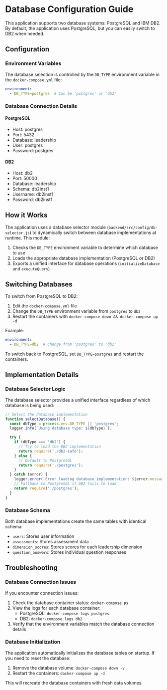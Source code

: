 # Database Configuration Guide

This application supports two database systems: PostgreSQL and IBM DB2. By default, the application uses PostgreSQL, but you can easily switch to DB2 when needed.

## Configuration

### Environment Variables

The database selection is controlled by the `DB_TYPE` environment variable in the `docker-compose.yml` file:

```yaml
environment:
  - DB_TYPE=postgres  # Can be 'postgres' or 'db2'
```

### Database Connection Details

#### PostgreSQL
- Host: postgres
- Port: 5432
- Database: leadership
- User: postgres
- Password: postgres

#### DB2
- Host: db2
- Port: 50000
- Database: leadership
- Schema: db2inst1
- Username: db2inst1
- Password: db2inst1

## How it Works

The application uses a database selector module (`backend/src/config/db-selector.js`) to dynamically switch between database implementations at runtime. This module:

1. Checks the `DB_TYPE` environment variable to determine which database to use
2. Loads the appropriate database implementation (PostgreSQL or DB2)
3. Exports a unified interface for database operations (`initializeDatabase` and `executeQuery`)

## Switching Databases

To switch from PostgreSQL to DB2:

1. Edit the `docker-compose.yml` file
2. Change the `DB_TYPE` environment variable from `postgres` to `db2`
3. Restart the containers with `docker-compose down && docker-compose up -d`

Example:
```yaml
environment:
  - DB_TYPE=db2  # Change from 'postgres' to 'db2'
```

To switch back to PostgreSQL, set `DB_TYPE=postgres` and restart the containers.

## Implementation Details

### Database Selector Logic

The database selector provides a unified interface regardless of which database is being used:

```javascript
// Select the database implementation
function selectDatabase() {
  const dbType = process.env.DB_TYPE || 'postgres';
  logger.info(`Using database type: ${dbType}`);

  try {
    if (dbType === 'db2') {
      // Try to load the DB2 implementation
      return require('./db2-safe');
    } else {
      // Default to PostgreSQL
      return require('./postgres');
    }
  } catch (error) {
    logger.error(`Error loading database implementation: ${error.message}`);
    // Fallback to PostgreSQL if DB2 fails to load
    return require('./postgres');
  }
}
```

### Database Schema

Both database implementations create the same tables with identical schema:

- `users`: Stores user information
- `assessments`: Stores assessment data
- `dimension_scores`: Stores scores for each leadership dimension
- `question_answers`: Stores individual question responses

## Troubleshooting

### Database Connection Issues

If you encounter connection issues:

1. Check the database container status: `docker-compose ps`
2. View the logs for each database container:
   - PostgreSQL: `docker-compose logs postgres`
   - DB2: `docker-compose logs db2`
3. Verify that the environment variables match the database connection details

### Database Initialization

The application automatically initializes the database tables on startup. If you need to reset the database:

1. Remove the database volume: `docker-compose down -v`
2. Restart the containers: `docker-compose up -d`

This will recreate the database containers with fresh data volumes. 